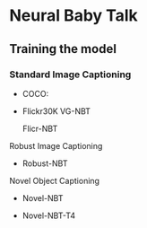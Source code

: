 # Neural Baby Talk 


## Training the model
### Standard Image Captioning
- COCO: 


- Flickr30K
  VG-NBT

  Flicr-NBT


Robust Image Captioning

- Robust-NBT

Novel Object Captioning

- Novel-NBT

- Novel-NBT-T4


